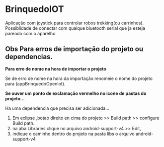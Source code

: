 # BrinquedoIOT
Aplicação com joystick para controlar robos trekking(ou carrinhos).
Possiblidade de conectar com qualque bluetooth serial que ja esteja pareado com o aparelho.

## Obs Para erros de importação do projeto ou dependencias. ##


**Para erro de nome na hora de importar o projeto**

Se de erro de nome na hora da importação renomeie o nome do projeto para (appBrinquedoOpenIot).

**Se ouver um ponto de exclamação vermelho no icone de pastas do projeto...**

Ha uma dependencia que precisa ser adicionada...

1. Em eclipse ,botao direito en cima do projeto >> Build path >> configure Build path.
2. na aba Libraries clique no arquivo android-support-v4 >> Edit,
3. indique o caminho  dentro do projeto na pasta libs o arquivo android-support-v4
